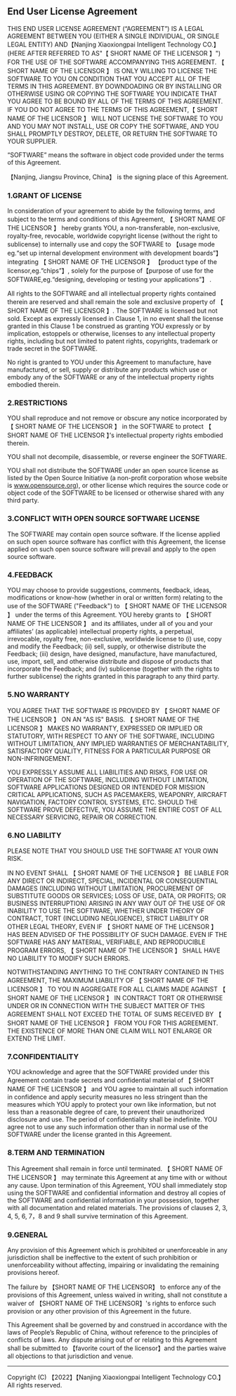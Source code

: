  

 

## End User License Agreement

THIS END USER LICENSE AGREEMENT (“AGREEMENT”) IS A LEGAL AGREEMENT BETWEEN YOU (EITHER A SINGLE INDIVIDUAL, OR SINGLE LEGAL ENTITY) AND【Nanjing Xiaoxiongpai Intelligent Technology CO.】 (HERE AFTER REFERRED TO AS"【 SHORT NAME OF THE LICENSOR 】") FOR THE USE OF THE SOFTWARE ACCOMPANYING THIS AGREEMENT. 【 SHORT NAME OF THE LICENSOR 】 IS ONLY WILLING TO LICENSE THE SOFTWARE TO YOU ON CONDITION THAT YOU ACCEPT ALL OF THE TERMS IN THIS AGREEMENT. BY DOWNDOADING OR BY INSTALLING OR OTHERWISE USING OR COPYING THE SOFTWARE YOU INDICATE THAT YOU AGREE TO BE BOUND BY ALL OF THE TERMS OF THIS AGREEMENT. IF YOU DO NOT AGREE TO THE TERMS OF THIS AGREEMENT,【 SHORT NAME OF THE LICENSOR 】 WILL NOT LICENSE THE SOFTWARE TO YOU AND YOU MAY NOT INSTALL, USE OR COPY THE SOFTWARE, AND YOU SHALL PROMPTLY DESTROY, DELETE, OR RETURN THE SOFTWARE TO YOUR SUPPLIER.

“SOFTWARE” means the software in object code provided under the terms of this Agreement.

【Nanjing, Jiangsu Province, China】 is the signing place of this Agreement.

### 1.GRANT OF LICENSE

In consideration of your agreement to abide by the following terms, and subject to the terms and conditions of this Agreement, 【 SHORT NAME OF THE LICENSOR 】 hereby grants YOU, a non-transferable, non-exclusive, royalty-free, revocable, worldwide copyright license (without the right to sublicense) to internally use and copy the SOFTWARE to 【usage mode eg.“set up internal development environment with development boards”】 integrating 【 SHORT NAME OF THE LICENSOR 】 【product type of the licensor,eg.“chips”】, solely for the purpose of【purpose of use for the SOFTWARE,eg.“designing, developing or testing your applications”】 .  

All rights to the SOFTWARE and all intellectual property rights contained therein are reserved and shall remain the sole and exclusive property of 【 SHORT NAME OF THE LICENSOR 】. The SOFTWARE is licensed but not sold. Except as expressly licensed in Clause 1, in no event shall the license granted in this Clause 1 be construed as granting YOU expressly or by implication, estoppels or otherwise, licenses to any intellectual property rights, including but not limited to patent rights, copyrights, trademark or trade secret in the SOFTWARE.

No right is granted to YOU under this Agreement to manufacture, have manufactured, or sell, supply or distribute any products which use or embody any of the SOFTWARE or any of the intellectual property rights embodied therein.

### 2.RESTRICTIONS

YOU shall reproduce and not remove or obscure any notice incorporated by 【 SHORT NAME OF THE LICENSOR 】 in the SOFTWARE to protect 【 SHORT NAME OF THE LICENSOR 】’s intellectual property rights embodied therein.

YOU shall not decompile, disassemble, or reverse engineer the SOFTWARE.

YOU shall not distribute the SOFTWARE under an open source license as listed by the Open Source Initiative (a non-profit corporation whose website is www.opensource.org), or other license which requires the source code or object code of the SOFTWARE to be licensed or otherwise shared with any third party.

### 3.CONFLICT WITH OPEN SOURCE SOFTWARE LICENSE

The SOFTWARE may contain open source software. If the license applied on such open source software has conflict with this Agreement, the license applied on such open source software will prevail and apply to the open source software. 

### 4.FEEDBACK

YOU may choose to provide suggestions, comments, feedback, ideas, modifications or know-how (whether in oral or written form) relating to the use of the SOFTWARE ("Feedback") to 【 SHORT NAME OF THE LICENSOR 】 under the terms of this Agreement. YOU hereby grants to 【 SHORT NAME OF THE LICENSOR 】 and its affiliates, under all of you and your affiliates’ (as applicable) intellectual property rights, a perpetual, irrevocable, royalty free, non-exclusive, worldwide license to (i) use, copy and modify the Feedback; (ii) sell, supply, or otherwise distribute the Feedback; (iii) design, have designed, manufacture, have manufactured, use, import, sell, and otherwise distribute and dispose of products that incorporate the Feedback; and (iv) sublicense (together with the rights to further sublicense) the rights granted in this paragraph to any third party.

### 5.NO WARRANTY

YOU AGREE THAT THE SOFTWARE IS PROVIDED BY 【 SHORT NAME OF THE LICENSOR 】 ON AN "AS IS" BASIS. 【 SHORT NAME OF THE LICENSOR 】 MAKES NO WARRANTY, EXPRESSED OR IMPLIED OR STATUTORY, WITH RESPECT TO ANY OF THE SOFTWARE, INCLUDING WITHOUT LIMITATION, ANY IMPLIED WARRANTIES OF MERCHANTABILITY, SATISFACTORY QUALITY, FITNESS FOR A PARTICULAR PURPOSE OR NON-INFRINGEMENT.

YOU EXPRESSLY ASSUME ALL LIABILITIES AND RISKS, FOR USE OR OPERATION OF THE SOFTWARE, INCLUDING WITHOUT LIMITATION, SOFTWARE APPLICATIONS DESIGNED OR INTENDED FOR MISSION CRITICAL APPLICATIONS, SUCH AS PACEMAKERS, WEAPONRY, AIRCRAFT NAVIGATION, FACTORY CONTROL SYSTEMS, ETC. SHOULD THE SOFTWARE PROVE DEFECTIVE, YOU ASSUME THE ENTIRE COST OF ALL NECESSARY SERVICING, REPAIR OR CORRECTION.

### 6.NO LIABILITY

PLEASE NOTE THAT YOU SHOULD USE THE SOFTWARE AT YOUR OWN RISK.

IN NO EVENT SHALL 【 SHORT NAME OF THE LICENSOR 】 BE LIABLE FOR ANY DIRECT OR INDIRECT, SPECIAL, INCIDENTAL OR CONSEQUENTIAL DAMAGES (INCLUDING WITHOUT LIMITATION, PROCUREMENT OF SUBSTITUTE GOODS OR SERVICES; LOSS OF USE, DATA, OR PROFITS; OR BUSINESS INTERRUPTION) ARISING IN ANY WAY OUT OF THE USE OF OR INABILITY TO USE THE SOFTWARE, WHETHER UNDER THEORY OF CONTRACT, TORT (INCLUDING NEGLIGENCE), STRICT LIABILITY OR OTHER LEGAL THEORY, EVEN IF 【 SHORT NAME OF THE LICENSOR 】 HAS BEEN ADVISED OF THE POSSIBILITY OF SUCH DAMAGE. EVEN IF THE SOFTWARE HAS ANY MATERIAL, VERIFIABLE, AND REPRODUCIBLE PROGRAM ERRORS, 【 SHORT NAME OF THE LICENSOR 】 SHALL HAVE NO LIABILITY TO MODIFY SUCH ERRORS.

NOTWITHSTANDING ANYTHING TO THE CONTRARY CONTAINED IN THIS AGREEMENT, THE MAXIMUM LIABILITY OF 【 SHORT NAME OF THE LICENSOR 】 TO YOU IN AGGREGATE FOR ALL CLAIMS MADE AGAINST 【 SHORT NAME OF THE LICENSOR 】 IN CONTRACT TORT OR OTHERWISE UNDER OR IN CONNECTION WITH THE SUBJECT MATTER OF THIS AGREEMENT SHALL NOT EXCEED THE TOTAL OF SUMS RECEIVED BY 【 SHORT NAME OF THE LICENSOR 】 FROM YOU FOR THIS AGREEMENT. THE EXISTENCE OF MORE THAN ONE CLAIM WILL NOT ENLARGE OR EXTEND THE LIMIT.

### 7.CONFIDENTIALITY

YOU acknowledge and agree that the SOFTWARE provided under this Agreement contain trade secrets and confidential material of 【 SHORT NAME OF THE LICENSOR 】 and YOU agree to maintain all such information in confidence and apply security measures no less stringent than the measures which YOU apply to protect your own like information, but not less than a reasonable degree of care, to prevent their unauthorized disclosure and use. The period of confidentiality shall be indefinite. YOU agree not to use any such information other than in normal use of the SOFTWARE under the license granted in this Agreement.

### 8.TERM AND TERMINATION

This Agreement shall remain in force until terminated. 【 SHORT NAME OF THE LICENSOR 】 may terminate this Agreement at any time with or without any cause. Upon termination of this Agreement, YOU shall immediately stop using the SOFTWARE and confidential information and destroy all copies of the SOFTWARE and confidential information in your possession, together with all documentation and related materials. The provisions of clauses 2, 3, 4, 5, 6, 7，8 and 9 shall survive termination of this Agreement.

### 9.GENERAL

Any provision of this Agreement which is prohibited or unenforceable in any jurisdiction shall be ineffective to the extent of such prohibition or unenforceability without affecting, impairing or invalidating the remaining provisions hereof.

The failure by 【SHORT NAME OF THE LICENSOR】 to enforce any of the provisions of this Agreement, unless waived in writing, shall not constitute a waiver of 【SHORT NAME OF THE LICENSOR】's rights to enforce such provision or any other provision of this Agreement in the future.

This Agreement shall be governed by and construed in accordance with the laws of People’s Republic of China, without reference to the principles of conflicts of laws. Any dispute arising out of or relating to this Agreement shall be submitted to 【favorite court of the licensor】and the parties waive all objections to that jurisdiction and venue.

--------------------------------------------------------------------

Copyright (C) 【2022】【Nanjing Xiaoxiongpai Intelligent Technology CO.】 All rights reserved.

 